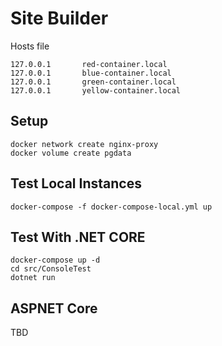 # Site Builder


Hosts file
```
127.0.0.1       red-container.local
127.0.0.1       blue-container.local
127.0.0.1       green-container.local
127.0.0.1       yellow-container.local

```

## Setup

```
docker network create nginx-proxy
docker volume create pgdata

```


## Test Local Instances

```
docker-compose -f docker-compose-local.yml up
```

## Test With .NET CORE

```
docker-compose up -d
cd src/ConsoleTest
dotnet run
```

## ASPNET Core

TBD